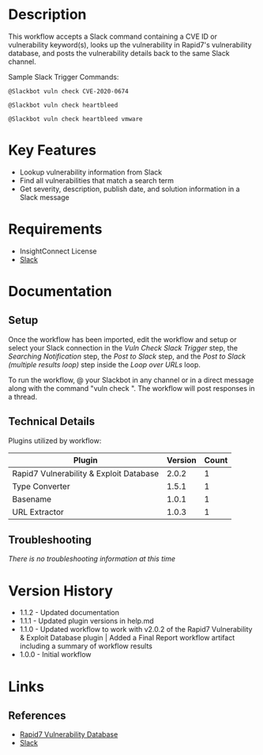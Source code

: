 # Description

This workflow accepts a Slack command containing a CVE ID or vulnerability keyword(s), looks up the vulnerability in Rapid7's vulnerability database, and posts the vulnerability details back to the same Slack channel.

Sample Slack Trigger Commands:

`@Slackbot vuln check CVE-2020-0674`

`@Slackbot vuln check heartbleed`

`@Slackbot vuln check heartbleed vmware`


# Key Features

* Lookup vulnerability information from Slack
* Find all vulnerabilities that match a search term
* Get severity, description, publish date, and solution information in a Slack message

# Requirements

* InsightConnect License
* [Slack](https://insightconnect.help.rapid7.com/docs/configure-slack-for-chatops)

# Documentation

## Setup

Once the workflow has been imported, edit the workflow and setup or select your Slack connection in the _Vuln Check Slack Trigger_ step, the _Searching Notification_ step, the _Post to Slack_ step, and the _Post to Slack (multiple results loop)_ step inside the _Loop over URLs_ loop.

To run the workflow, @ your Slackbot in any channel or in a direct message along with the command "vuln check <vulnerability>". The workflow will post responses in a thread.

## Technical Details

Plugins utilized by workflow:

|Plugin|Version|Count|
|----|----|--------|
|Rapid7 Vulnerability & Exploit Database|2.0.2|1|
|Type Converter|1.5.1|1|
|Basename|1.0.1|1|
|URL Extractor|1.0.3|1|

## Troubleshooting

_There is no troubleshooting information at this time_

# Version History

* 1.1.2 - Updated documentation
* 1.1.1 - Updated plugin versions in help.md
* 1.1.0 - Updated workflow to work with v2.0.2 of the Rapid7 Vulnerability & Exploit Database plugin | Added a Final Report workflow artifact including a summary of workflow results
* 1.0.0 - Initial workflow

# Links

## References

* [Rapid7 Vulnerability Database](https://www.rapid7.com/db)
* [Slack](https://slack.com)
